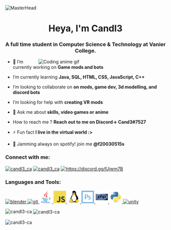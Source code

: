 
![MasterHead](https://pbs.twimg.com/media/EaTuo8_WsAIjjDC?format=jpg&name=large)
<h1 align="center">Heya, I'm Candl3</h1>
<h3 align="center">A full time student in Computer Science & Technology at Vanier College.</h3>
<img align="right" alt="Coding anime gif" width="400" src="https://im.ezgif.com/tmp/ezgif-1-0db74095ed.gif ">

- 🔭 I’m currently working on **Game mods and bots**

- I’m currently learning **Java, SQL, HTML, CSS, JavaScript, C++**

- I’m looking to collaborate on **on mods, game dev, 3d modelling, and discord bots**

- I’m looking for help with **creating VR mods**

- 💬 Ask me about **skills, video games or anime**

-  How to reach me ? **Reach out to me on Discord-> Cand3#7527**

- ⚡ Fun fact **I live in the virtual world :>**

- 🎵 Jamming always on spotify! join me **@f20030515s**

<h3 align="left">Connect with me:</h3>
<p align="left">
<a href="https://twitter.com/Candl3_" target="blank"><img align="center" src="https://raw.githubusercontent.com/rahuldkjain/github-profile-readme-generator/master/src/images/icons/Social/twitter.svg" alt="candl3_ca" height="30" width="40" /></a>
<a href="https://www.youtube.com/channel/UC4BEzsNpFsXK6BYasjwLo8g" target="blank"><img align="center" src="https://raw.githubusercontent.com/rahuldkjain/github-profile-readme-generator/master/src/images/icons/Social/youtube.svg" alt="candl3_ca" height="30" width="40" /></a>
<a href="https://discord.gg/https://discord.gg/fJjwm7B" target="blank"><img align="center" src="https://raw.githubusercontent.com/rahuldkjain/github-profile-readme-generator/master/src/images/icons/Social/discord.svg" alt="https://discord.gg/fJjwm7B" height="30" width="40" /></a>
</p>

<h3 align="left">Languages and Tools:</h3>
<p align="left"> <a href="https://www.blender.org/" target="_blank" rel="noreferrer"> <img src="https://download.blender.org/branding/community/blender_community_badge_white.svg" alt="blender" width="40" height="40"/> </a> <a href="https://git-scm.com/" target="_blank" rel="noreferrer"> <img src="https://www.vectorlogo.zone/logos/git-scm/git-scm-icon.svg" alt="git" width="40" height="40"/> </a> <a href="https://www.java.com" target="_blank" rel="noreferrer"> <img src="https://raw.githubusercontent.com/devicons/devicon/master/icons/java/java-original.svg" alt="java" width="40" height="40"/> </a> <a href="https://developer.mozilla.org/en-US/docs/Web/JavaScript" target="_blank" rel="noreferrer"> <img src="https://raw.githubusercontent.com/devicons/devicon/master/icons/javascript/javascript-original.svg" alt="javascript" width="40" height="40"/> </a> <a href="https://www.linux.org/" target="_blank" rel="noreferrer"> <img src="https://raw.githubusercontent.com/devicons/devicon/master/icons/linux/linux-original.svg" alt="linux" width="40" height="40"/> </a>  <a href="https://www.photoshop.com/en" target="_blank" rel="noreferrer"> <img src="https://raw.githubusercontent.com/devicons/devicon/master/icons/photoshop/photoshop-line.svg" alt="photoshop" width="40" height="40"/> </a> <a href="https://www.php.net" target="_blank" rel="noreferrer"> <img src="https://raw.githubusercontent.com/devicons/devicon/master/icons/php/php-original.svg" alt="php" width="40" height="40"/> </a> <a href="https://www.python.org" target="_blank" rel="noreferrer"> <img src="https://raw.githubusercontent.com/devicons/devicon/master/icons/python/python-original.svg" alt="python" width="40" height="40"/> </a> <a href="https://unity.com/" target="_blank" rel="noreferrer"> <img src="https://www.vectorlogo.zone/logos/unity3d/unity3d-icon.svg" alt="unity" width="40" height="40"/> </a> </p>

<p><img align="left" src="https://github-readme-stats.vercel.app/api/top-langs?username=candl3-ca&show_icons=true&locale=en&layout=compact" alt="candl3-ca" /></p>

<p>&nbsp;<img align="center" src="https://github-readme-stats.vercel.app/api?username=candl3-ca&show_icons=true&locale=en" alt="candl3-ca" /></p>

<p><img align="center" src="https://github-readme-streak-stats.herokuapp.com/?user=candl3-ca&" alt="candl3-ca" /></p>
